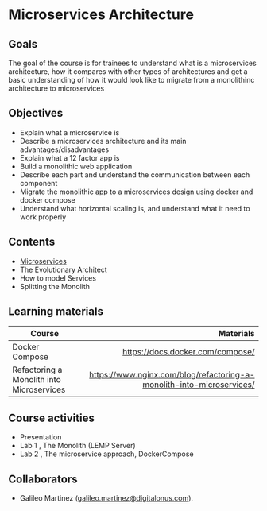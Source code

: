 # Microservices Architecture

## Goals
The goal of the course is for trainees to understand what is a microservices architecture, how it compares with other types of architectures and get a basic understanding of how it would look like to migrate from a monolithinc architecture to microservices   

## Objectives
- Explain what a microservice is      
- Describe a microservices architecture and its main advantages/disadvantages     
- Explain what a 12 factor app is     
- Build a monolithic web application     
- Describe each part and understand the communication between each component
- Migrate the monolithic app to a microservices design using docker and docker compose
- Understand what horizontal scaling is, and understand what it need to work properly

## Contents
- [Microservices](docs/Microservices.md)    
- The Evolutionary Architect
- How to model Services
- Splitting the Monolith

## Learning materials
| Course | Materials |
| ----------- |-------------:|
| Docker Compose | https://docs.docker.com/compose/ |
| Refactoring a Monolith into Microservices    | https://www.nginx.com/blog/refactoring-a-monolith-into-microservices/ |


## Course activities
- Presentation
- Lab 1 , The Monolith (LEMP Server)
- Lab 2 , The microservice approach, DockerCompose

## Collaborators
- Galileo Martinez (galileo.martinez@digitalonus.com).  
